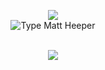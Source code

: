 <p align="center">
<a href="https://github.com/mattheeper">
    <a href="https://github.com/mattheeper">
    <img src="https://github-stats-alpha.vercel.app/api?username=mattheeper&cc=1527e&tc=FFFFFF&ic=FFFF&bc=sadjgvasj">
</a>
    </br>
<a>
    <img src="https://readme-typing-svg.demolab.com?font=Firacode&size=24&duration=3000&pause=500&color=sadjgvasj=true&center=true&vCenter=true&width=265&height=124&lines=Matt+Heeper;Backend Developer" alt="Type Matt Heeper" />
</a>
<br/> 
<br>
</p>

<a href="https://github.com/mattheeper">
    <p align="center">
        <img src='https://skillicons.dev/icons?i=github,vscode,azure,git,photoshop,illustrator,xd,figma,webstorm,html,css,sass,js,react,typescript,mysql,jquery,tailwind,laravel,nuxtjs,py,php,mongodb,nodejs,solidjs,windows,vue,powershell&perline=7'>
    </p>
</a>



